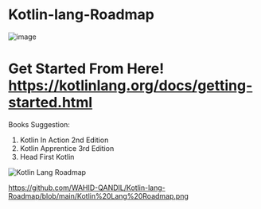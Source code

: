 # Kotlin-lang-Roadmap
![image](https://github.com/user-attachments/assets/e183b19e-a257-4679-80cd-7d9144b64998)

# Get Started From Here! **https://kotlinlang.org/docs/getting-started.html**

Books Suggestion: 
<ol>
  <li>Kotlin In Action 2nd Edition</li>
  <li>Kotlin Apprentice 3rd Edition</li>
  <li>Head First Kotlin</li>
</ol>

![Kotlin Lang Roadmap](https://github.com/user-attachments/assets/46cf1661-40db-4552-8341-af6c4897e17e)

https://github.com/WAHID-QANDIL/Kotlin-lang-Roadmap/blob/main/Kotlin%20Lang%20Roadmap.png
